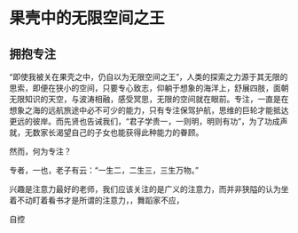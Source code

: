# 果壳中的无限空间之王
## 拥抱专注
“即使我被关在果壳之中，仍自以为无限空间之王”，人类的探索之力源于其无限的思索，即便在狭小的空间，只要专心致志，仰躺于想象的海洋上，舒展四肢，面朝无限知识的天空，与波涛相融，感受冥思，无限的空间就在眼前。专注，一直是在想象之海的远航旅途中必不可少的能力，只有专注保驾护航，思维的巨轮才能抵达更远的彼岸。而先贤也告诫我们，“君子学贵一，一则明，明则有功”，为了功成声就，无数家长渴望自己的子女也能获得此种能力的眷顾。

然而，何为专注？

专者，一也，老子有云：“一生二，二生三，三生万物。”

兴趣是注意力最好的老师，我们应该关注的是广义的注意力，而并非狭隘的认为坐着不动盯着看书才是所谓的注意力，，舞蹈家不应，

自控
